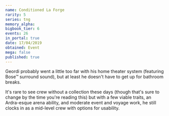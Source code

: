 ```yaml
---
name: Conditioned La Forge
rarity: 5
series: tng
memory_alpha:
bigbook_tier: 6
events: 26
in_portal: true
date: 17/04/2019
obtained: Event
mega: false
published: true
---
```


Geordi probably went a little too far with his home theater system (featuring Bose™ surround sound), but at least he doesn't have to get up for bathroom breaks.

It's rare to see crew without a collection these days (though that's sure to change by the time you're reading this) but with a few viable traits, an Ardra-esque arena ability, and moderate event and voyage work, he still clocks in as a mid-level crew with options for usability.
